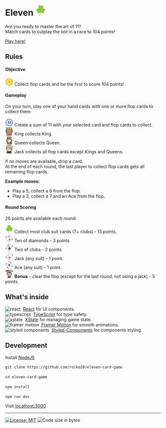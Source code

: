 # Eleven <img src="./public/icons/clubs.svg" alt="Clubs logo" width="34" height="34">

Are you ready to master the art of 11?  
Match cards to outplay the bot in a race to 104 points!

[Play here!](https://eleven-card-game.vercel.app)

## Rules

#### Objective
<img src="./public/icons/points.png" alt="points" width="26" height="26"> Collect flop cards and be the first to score 104 points!

#### Gameplay
On your turn, play one of your hand cards with one or more flop cards to collect them:

<img src="./public/icons/eleven.png" alt="eleven" width="26" height="26"> Create a sum of 11 with your selected card and flop cards to collect.  
<img src="./public/icons/king.png" alt="king" width="26" height="26"> King collects King.  
<img src="./public/icons/queen.png" alt="queen" width="26" height="26"> Queen collects Queen.  
<img src="./public/icons/prince.png" alt="prince" width="26" height="26"> Jack collects all flop cards except Kings and Queens.

If no moves are available, drop a card.  
At the end of each round, the last player to collect flop cards gets all remaining flop cards.

**Example moves:**
- Play a 5, collect a 6 from the flop.
- Play a 3, collect a 7 and an Ace from the flop.

#### Round Scoring
26 points are available each round:

<img src="./public/icons/clubs.svg" alt="clubs" width="26" height="26"> Collect most club suit cards (7+ clubs) - 13 points.  
<img src="./public/icons/10ofDiamonds.png" alt="10 of diamonds" width="26" height="26"> Ten of diamonds - 3 points.  
<img src="./public/icons/2ofClubs.png" alt="10 of diamonds" width="26" height="26"> Two of clubs - 2 points.  
<img src="./public/icons/jack.png" alt="jack" width="26" height="26"> Jack (any suit) - 1 point.  
<img src="./public/icons/ace.png" alt="ace" width="26" height="26"> Ace (any suit) - 1 point.  
<img src="./public/icons/joker.png" alt="joker" width="26" height="26"> **Bonus** - clear the flop (except for the last round, not using a jack) - 5 points.

## What's inside
<img src="https://react.dev/favicon-32x32.png" alt="react" width="24" height="24"> &nbsp;[React](https://react.dev/) for UI components.  
<img src="https://www.typescriptlang.org/favicon-32x32.png" alt="typescript" width="24" height="24"> &nbsp;[TypeScript](https://www.typescriptlang.org/) for type safety.  
<img src="https://stately.ai/icon.svg" alt="xstate" width="24" height="24"> &nbsp;[XState](https://xstate.js.org/) for managing game state.  
<img src="https://framerusercontent.com/images/FEF0Xp0qllCZsG1uilpmdZAzD8.png" alt="framer motion" width="24" height="24"> &nbsp;[Framer Motion](https://motion.dev/) for smooth animations.  
<img src="https://avatars.githubusercontent.com/u/20658825" alt="styled components" width="24" height="24"> &nbsp;[Styled-Components](https://styled-components.com/) for components styling.  

## Development
Install [NodeJS](https://nodejs.org/en/download/)  

    git clone https://github.com/roiko20/eleven-card-game

    cd eleven-card-game
    
    npm install

    npm run dev
Visit [localhost:3000](http://localhost:3000)

---

[![License: MIT](https://img.shields.io/badge/License-MIT-yellow.svg)](https://opensource.org/licenses/MIT)
![Code size in bytes](https://img.shields.io/github/languages/code-size/roiko20/eleven-card-game)